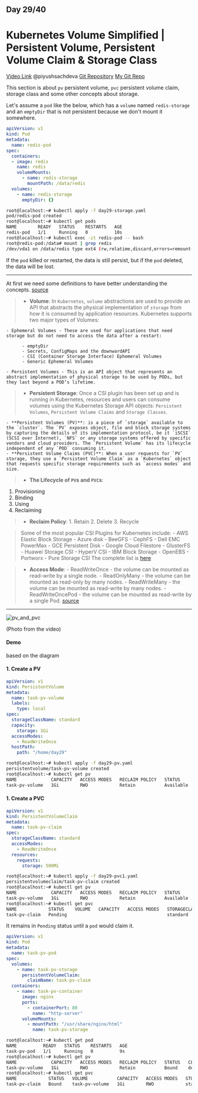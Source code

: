 ## Day 29/40
# Kubernetes Volume Simplified | Persistent Volume, Persistent Volume Claim & Storage Class
[Video Link](https://www.youtube.com/watch?v=2NzYX8_lX_0)
@piyushsachdeva 
[Git Repository](https://github.com/piyushsachdeva/CKA-2024/)
[My Git Repo](https://github.com/sina14/40daysofkubernetes)



This section is about `pv` persistent volume, `pvc` persistent volume claim, storage class and some other concepts about storage.

Let's assume a `pod` like the below, which has a `volume` named `redis-storage` and an `emptyDir` that is not persistent because we don't mount it somewhere.

```yaml
apiVersion: v1
kind: Pod
metadata:
  name: redis-pod
spec:
  containers:
  - image: redis
    name: redis
    volumeMounts:
      - name: redis-storage
        mountPath: /data/redis
  volumes:
    - name: redis-storage
      emptyDir: {}

```

```bash
root@localhost:~# kubectl apply -f day29-storage.yaml
pod/redis-pod created
root@localhost:~# kubectl get pods
NAME        READY   STATUS    RESTARTS   AGE
redis-pod   1/1     Running   0          10s
root@localhost:~# kubectl exec -it redis-pod -- bash
root@redis-pod:/data# mount | grep redis
/dev/vda1 on /data/redis type ext4 (rw,relatime,discard,errors=remount-ro)

```
If the `pod` killed or restarted, the data is still persist, but if the `pod` deleted, the data will be lost.

---

At first we need some definitions to have better understanding the concepts.
[source](https://blog.mayadata.io/understanding-persistent-volumes-and-pvcs-in-kubernetes)
>- **Volume**: In `Kubernetes`, `volume` abstractions are used to provide an API that abstracts the physical implementation of `storage` from how it is consumed by application resources.
>Kubernetes supports two major types of Volumes:

    - Ephemeral Volumes - These are used for applications that need storage but do not need to access the data after a restart:

          - emptyDir
          - Secrets, ConfigMaps and the downwardAPI
          - CSI (Container Storage Interface) Ephemeral Volumes
          - Generic Ephemeral Volumes
    
    - Persistent Volumes - This is an API object that represents an abstract implementation of physical storage to be used by PODs, but they last beyond a POD’s lifetime.

> - **Persistent Storage**: Once a CSI plugin has been set up and is running in Kubernetes, resources and users can consume volumes using the Kubernetes Storage API objects: `Persistent Volumes`, `Persistent Volume Claims` and `Storage Classes`.

    - **Persistent Volumes (PV)**: is a piece of `storage` available to the `cluster`. The `PV` exposes object, file and block storage systems by capturing the details of its implementation protocol, be it `iSCSI` (SCSI over Internet), `NFS` or any storage systems offered by specific vendors and cloud providers. The `Persistent Volume` has its lifecycle independent of any `POD` consuming it.
    - **Persistent Volume Claims (PVC)**: When a user requests for `PV` storage, they use a `Persistent Volume Claim` as a `Kubernetes` object that requests specific storage requirements such as `access modes` and size.

> - **The Lifecycle of `PV`s and `PVC`s**:
  1. Provisioning
  2. Binding
  3. Using
  4. Reclaiming

> - **Reclaim Policy**:
    1. Retain
    2. Delete
    3. Recycle

> Some of the most popular CSI Plugins for Kubernetes include:
    - AWS Elastic Block Storage
    - Azure disk
    - BeeGFS
    - CephFS
    - Dell EMC PowerMax
    - GCE Persistent Disk
    - Google Cloud Filestore
    - GlusterFS
    - Huawei Storage CSI
    - HyperV CSI
    - IBM Block Storage
    - OpenEBS
    - Portworx
    - Pure Storage CSI
The complete list is [here](https://kubernetes-csi.github.io/docs/drivers.html)


> - **Access Mode**:
    - ReadWriteOnce - the volume can be mounted as read-write by a single node. 
    - ReadOnlyMany - the volume can be mounted as read-only by many nodes.
    - ReadWriteMany - the volume can be mounted as read-write by many nodes.
    - ReadWriteOncePod - the volume can be mounted as read-write by a single Pod.
[source](https://kubernetes.io/docs/concepts/storage/persistent-volumes/#access-modes)


---

![pv_and_pvc](https://dev-to-uploads.s3.amazonaws.com/uploads/articles/kkkzr3r3qv8tjh959crs.png)

(Photo from the video)

#### Demo
based on the diagram

#### 1. Create a PV

```yaml
apiVersion: v1
kind: PersistentVolume
metadata:
  name: task-pv-volume
  labels:
    type: local
spec:
  storageClassName: standard
  capacity:
    storage: 1Gi
  accessModes:
    - ReadWriteOnce
  hostPath:
    path: "/home/day29"
```

```bash
root@localhost:~# kubectl apply -f day29-pv.yaml
persistentvolume/task-pv-volume created
root@localhost:~# kubectl get pv
NAME             CAPACITY   ACCESS MODES   RECLAIM POLICY   STATUS      CLAIM   STORAGECLASS   VOLUMEATTRIBUTESCLASS   REASON   AGE
task-pv-volume   1Gi        RWO            Retain           Available                          <unset>                          10s
```

#### 1. Create a PVC

```yaml
apiVersion: v1
kind: PersistentVolumeClaim
metadata:
  name: task-pv-claim
spec:
  storageClassName: standard
  accessModes:
    - ReadWriteOnce
  resources:
    requests:
      storage: 500Mi

```

```bash
root@localhost:~# kubectl apply -f day29-pvc1.yaml
persistentvolumeclaim/task-pv-claim created
root@localhost:~# kubectl get pv
NAME             CAPACITY   ACCESS MODES   RECLAIM POLICY   STATUS      CLAIM   STORAGECLASS   VOLUMEATTRIBUTESCLASS   REASON   AGE
task-pv-volume   1Gi        RWO            Retain           Available                          <unset>                          4m4s
root@localhost:~# kubectl get pvc
NAME            STATUS    VOLUME   CAPACITY   ACCESS MODES   STORAGECLASS   VOLUMEATTRIBUTESCLASS   AGE
task-pv-claim   Pending                                      standard       <unset>                 19s

```
It remains in `Pending` status until a `pod` would claim it.

```yaml
apiVersion: v1
kind: Pod
metadata:
  name: task-pv-pod
spec:
  volumes:
    - name: task-pv-storage
      persistentVolumeClaim:
        claimName: task-pv-claim
  containers:
    - name: task-pv-container
      image: nginx
      ports:
        - containerPort: 80
          name: "http-server"
      volumeMounts:
        - mountPath: "/usr/share/nginx/html"
          name: task-pv-storage
```

```bash
root@localhost:~# kubectl get pod
NAME          READY   STATUS    RESTARTS   AGE
task-pv-pod   1/1     Running   0          9s
root@localhost:~# kubectl get pv
NAME             CAPACITY   ACCESS MODES   RECLAIM POLICY   STATUS   CLAIM                   STORAGECLASS   VOLUMEATTRIBUTESCLASS   REASON   AGE
task-pv-volume   1Gi        RWO            Retain           Bound    default/task-pv-claim   standard       <unset>                          32s
root@localhost:~# kubectl get pvc
NAME            STATUS   VOLUME           CAPACITY   ACCESS MODES   STORAGECLASS   VOLUMEATTRIBUTESCLASS   AGE
task-pv-claim   Bound    task-pv-volume   1Gi        RWO            standard       <unset>                 24s
```















